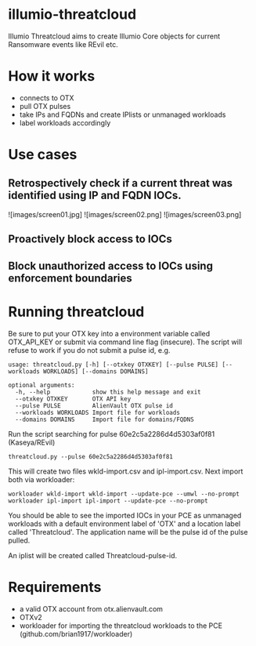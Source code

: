 # illumio-threatcloud

Illumio Threatcloud aims to create Illumio Core objects for current
Ransomware events like REvil etc.

# How it works

* connects to OTX
* pull OTX pulses
* take IPs and FQDNs and create IPlists or unmanaged workloads
* label workloads accordingly

# Use cases

## Retrospectively check if a current threat was identified using IP and FQDN IOCs.

![images/screen01.jpg]
![images/screen02.png]
![images/screen03.png]

## Proactively block access to IOCs

## Block unauthorized access to IOCs using enforcement boundaries

# Running threatcloud

Be sure to put your OTX key into a environment variable called OTX_API_KEY or submit via command line
flag (insecure).
The script will refuse to work if you do not submit a pulse id, e.g.

    usage: threatcloud.py [-h] [--otxkey OTXKEY] [--pulse PULSE] [--workloads WORKLOADS] [--domains DOMAINS]

    optional arguments:
      -h, --help            show this help message and exit
      --otxkey OTXKEY       OTX API key
      --pulse PULSE         AlienVault OTX pulse id
      --workloads WORKLOADS Import file for workloads
      --domains DOMAINS     Import file for domains/FQDNS

Run the script searching for pulse 60e2c5a2286d4d5303af0f81 (Kaseya/REvil)

    threatcloud.py --pulse 60e2c5a2286d4d5303af0f81

This will create two files wkld-import.csv and ipl-import.csv.
Next import both via workloader:

    workloader wkld-import wkld-import --update-pce --umwl --no-prompt
    workloader ipl-import ipl-import --update-pce --no-prompt

You should be able to see the imported IOCs in your PCE as unmanaged workloads
with a default environment label of 'OTX' and a location label called 'Threatcloud'.
The application name will be the pulse id of the pulse pulled.

An iplist will be created called Threatcloud-pulse-id.

# Requirements

* a valid OTX account from otx.alienvault.com
* OTXv2
* workloader for importing the threatcloud workloads to the PCE (github.com/brian1917/workloader)
